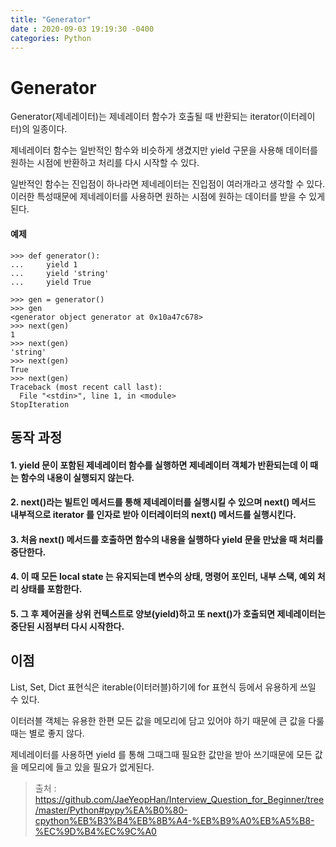 ```yaml
---
title: "Generator"
date : 2020-09-03 19:19:30 -0400
categories: Python
---
```



# Generator

Generator(제네레이터)는 제네레이터 함수가 호출될 때 반환되는 iterator(이터레이터)의 일종이다. 

제네레이터 함수는 일반적인 함수와 비슷하게 생겼지만 yield 구문을 사용해 데이터를 원하는 시점에 반환하고 처리를 다시 시작할 수 있다. 

일반적인 함수는 진입점이 하나라면 제네레이터는 진입점이 여러개라고 생각할 수 있다. 이러한 특성때문에 제네레이터를 사용하면 원하는 시점에 원하는 데이터를 받을 수 있게된다.

#### 예제

```
>>> def generator():
...     yield 1
...     yield 'string'
...     yield True

>>> gen = generator()
>>> gen
<generator object generator at 0x10a47c678>
>>> next(gen)
1
>>> next(gen)
'string'
>>> next(gen)
True
>>> next(gen)
Traceback (most recent call last):
  File "<stdin>", line 1, in <module>
StopIteration
```

## 동작 과정

#### 1. yield 문이 포함된 제네레이터 함수를 실행하면 제네레이터 객체가 반환되는데 이 때는 함수의 내용이 실행되지 않는다.

#### 2. next()라는 빌트인 메서드를 통해 제네레이터를 실행시킬 수 있으며 next() 메서드 내부적으로 iterator 를 인자로 받아 이터레이터의 __next__() 메서드를 실행시킨다.

#### 3. 처음 __next__() 메서드를 호출하면 함수의 내용을 실행하다 yield 문을 만났을 때 처리를 중단한다.

#### 4. 이 때 모든 local state 는 유지되는데 변수의 상태, 명령어 포인터, 내부 스택, 예외 처리 상태를 포함한다.

#### 5. 그 후 제어권을 상위 컨텍스트로 양보(yield)하고 또 __next__()가 호출되면 제네레이터는 중단된 시점부터 다시 시작한다.


## 이점
List, Set, Dict 표현식은 iterable(이터러블)하기에 for 표현식 등에서 유용하게 쓰일 수 있다.

이터러블 객체는 유용한 한편 모든 값을 메모리에 담고 있어야 하기 때문에 큰 값을 다룰 때는 별로 좋지 않다. 

제네레이터를 사용하면 yield 를 통해 그때그때 필요한 값만을 받아 쓰기때문에 모든 값을 메모리에 들고 있을 필요가 없게된다.


> 출처 : https://github.com/JaeYeopHan/Interview_Question_for_Beginner/tree/master/Python#pypy%EA%B0%80-cpython%EB%B3%B4%EB%8B%A4-%EB%B9%A0%EB%A5%B8-%EC%9D%B4%EC%9C%A0
